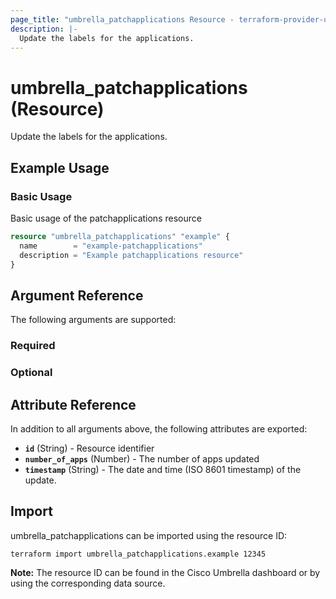 ```yaml
---
page_title: "umbrella_patchapplications Resource - terraform-provider-umbrella"
description: |-
  Update the labels for the applications.
---
```


# umbrella_patchapplications (Resource)

Update the labels for the applications.

## Example Usage


### Basic Usage

Basic usage of the patchapplications resource

```terraform
resource "umbrella_patchapplications" "example" {
  name        = "example-patchapplications"
  description = "Example patchapplications resource"
}
```



## Argument Reference

The following arguments are supported:

### Required



### Optional



## Attribute Reference

In addition to all arguments above, the following attributes are exported:

- **`id`** (String) - Resource identifier
- **`number_of_apps`** (Number) - The number of apps updated
- **`timestamp`** (String) - The date and time (ISO 8601 timestamp) of the update.



## Import

umbrella_patchapplications can be imported using the resource ID:

```shell
terraform import umbrella_patchapplications.example 12345
```

**Note:** The resource ID can be found in the Cisco Umbrella dashboard or by using the corresponding data source.

